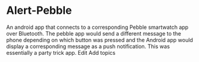 # Alert-Pebble
An android app that connects to a corresponding Pebble smartwatch app over Bluetooth. The pebble app would send a different message to the phone depending on which button was pressed and the Android app would display a corresponding message as a push notification. This was essentially a party trick app. Edit Add topics
